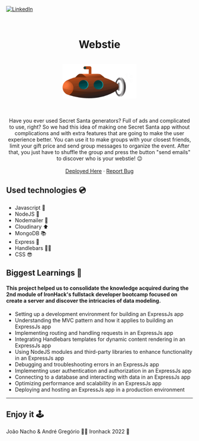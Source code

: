 [![LinkedIn][linkedin-shield]][linkedin-url]
<!-- PROJECT LOGO -->
<br />

<p align="center">
  
</p>
<div align="center">

<h1 align="center">Webstie</h1>
<br />
<img src="https://github.com/andregn26/game--js--Atlandida-Explorer/blob/main/assets/subgif.gif" width="200" alt="animated" />
    <br />
    <br />
    <br />
  <p align="center">
    
Have you ever used Secret Santa generators? Full of ads and complicated to use, right?
So we had this idea of making one Secret Santa app without complications and with extra features that are going to make the user experience better. You can use it to make groups with your closest friends, limit your gift price and send group messages to organize the event. After that, you just have to shuffle the group and press the button "send emails" to discover who is your webstie! :wink:
    <br />
    <br />
    <a href="https://secretsanta.cyclic.app/" target="_blank">Deployed Here</a>
    ·
    <a href="https://github.com/joaonacho/secretsanta/issues">Report Bug</a>
    
  </p>
</div>



## Used technologies 💿

- Javascript :robot:
- NodeJS :nut_and_bolt:
- Nodemailer :email:
- Cloudinary :arrow_up:
- MongoDB :books:
- Express :train:
- Handlebars :man_mechanic:
- CSS :sunglasses:



<!-- ACKNOWLEDGMENTS -->
## Biggest Learnings 📖

#### This project helped us to consolidate the knowledge acquired during the 2nd module of IronHack's fullstack developer bootcamp focused on create a server and discover the intricacies of data modeling.
* []() Setting up a development environment for building an ExpressJs app
* []() Understanding the MVC pattern and how it applies to building an ExpressJs app
* []() Implementing routing and handling requests in an ExpressJs app
* []() Integrating Handlebars templates for dynamic content rendering in an ExpressJs app
* []() Using NodeJS modules and third-party libraries to enhance functionality in an ExpressJs app
* []() Debugging and troubleshooting errors in an ExpressJs app
* []() Implementing user authentication and authorization in an ExpressJs app
* []() Connecting to a database and interacting with data in an ExpressJs app
* []() Optimizing performance and scalability in an ExpressJs app
* []() Deploying and hosting an ExpressJs app in a production environment

---

## Enjoy it :joystick:

João Nacho & André Gregório :man_technologist:
Ironhack 2022 :rocket:



[linkedin-url]: https://linkedin.com/in/andrengregorio
[linkedin-shield]: https://img.shields.io/badge/-LinkedIn-black.svg?style=for-the-badge&logo=linkedin&colorB=555
[JavaScript-url]: https://www.javascript.com
[JavaScript-shield]: https://img.shields.io/badge/-JavaScript-F7DF1E?logo=nodedotjs&logoColor=F7DF1E&logoWidth=30&labelColor=black&style=for-the-badge
[Css-shield]: https://img.shields.io/badge/-CSS3-1572B6?logo=css3&logoColor=1572B6&logoWidth=30&labelColor=black&style=for-the-badge
[Css-url]: https://www.w3.org/Style/CSS/Overview.en.html
[Html-shield]: https://img.shields.io/badge/-HTML5-E34F26?logo=html5&logoColor=E34F26&logoWidth=30&labelColor=black&style=for-the-badge
[Html-url]: https://www.w3.org/html/
[Dragonbones-shield]: https://img.shields.io/badge/-DragonBones-81D665?&style=for-the-badge
[Dragonbones-url]: https://docs.egret.com/dragonbones/en
[Illustrator-shield]: https://img.shields.io/badge/-Adobe%20Illustrator-FF9A00?logo=Adobe%20Illustrator&logoColor=FF9A00&logoWidth=30&labelColor=black&style=for-the-badge
[Illustrator-url]: https://www.adobe.com/pt/products/illustrator.html?gclid=CjwKCAiA76-dBhByEiwAA0_s9WDcA3kEU--ddsMk8npKNcRNgAdJmgu6v2Krz8Mss2VMOMfO8OOj8BoCDxQQAvD_BwE&mv=search&mv=search&sdid=KCJMVLF6&ef_id=CjwKCAiA76-dBhByEiwAA0_s9WDcA3kEU--ddsMk8npKNcRNgAdJmgu6v2Krz8Mss2VMOMfO8OOj8BoCDxQQAvD_BwE:G:s&s_kwcid=AL!3085!3!596406827930!e!!g!!illustrator!1479761007!62724397572
